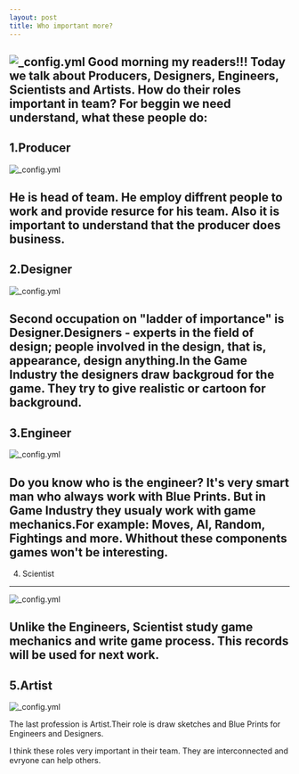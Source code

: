 ```yaml
---
layout: post
title: Who important more?
---
```


![_config.yml](/image.freepik.com/free-icon/five-fingers-silhouette_318-39194.png)
Good morning my readers!!!
Today we talk about Producers, Designers, Engineers, Scientists and Artists. How do their roles important in team?
For beggin we need understand, what these people do: 
---
1.Producer
---

![_config.yml](/www.icrewz.com/wp-content/files/Game-Development-Producer.jpg)

He is head of team. He employ diffrent people to work and provide resurce for his team. Also it is important to understand that the producer does business.
---
2.Designer
---

![_config.yml](/abbeygames.com/wp-content/uploads/2012/02/game-designer.png)

 Second occupation on "ladder of importance" is Designer.Designers - experts in the field of design; people involved in the design, that is, appearance, design anything.In the Game Industry the designers draw backgroud for the game. They try to give realistic or cartoon for background. 
---
3.Engineer
---

![_config.yml](/d3i5bpxkxvwmz.cloudfront.net/members/tom_lee/blog/2011/11/14/Quanser-Driving-Simulator-3-1321302213.jpg)

Do you know who is the engineer? It's very smart man who always work with Blue Prints. But in Game  Industry they usualy work with game mechanics.For example: Moves, AI, Random, Fightings and more. Whithout these components games won't be interesting.
---
4. Scientist
---

![_config.yml](/upload.wikimedia.org/wikipedia/commons/thumb/9/9b/Mad_scientist_transparent_background.svg/2000px-Mad_scientist_transparent_background.svg.png)

Unlike the Engineers, Scientist study game mechanics and write game process. This records will be used for next work.
---
5.Artist
---

![_config.yml](/encrypted-tbn2.gstatic.com/images?q=tbn:ANd9GcRpTK4DRxUwdH5yjAf0_4sErLPUO7Yw0AdSrTBPdLpYSf9lnSjF8g)

The last profession is Artist.Their role is draw sketches and Blue Prints for Engineers and Designers.

I think these roles very important in their team. They are interconnected and evryone can help others.
